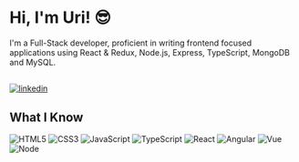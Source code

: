 # Hi, I'm Uri! 😎


I'm a Full-Stack developer, proficient in writing frontend focused applications using React & Redux, Node.js, Express, TypeScript, MongoDB and MySQL.

## 
[![linkedin](https://img.shields.io/badge/linkedin-0A66C2?style=for-the-badge&logo=linkedin&logoColor=white)](https://www.linkedin.com/in/uri-gruda-70b36b22b/)
##


## What I Know

![HTML5](https://img.shields.io/badge/-HTML5-DF4931?style=flat-square&logo=HTML5&logoColor=white)
![CSS3](https://img.shields.io/badge/-CSS3-3D96F1?style=flat-square&logo=CSS3&logoColor=white)
![JavaScript](https://img.shields.io/badge/-JavaScript-yellow?style=flat-square&logo=JavaScript&logoColor=white)
![TypeScript](https://img.shields.io/badge/-TypeScript-blue?style=flat-square&logo=TypeScript&logoColor=white)
![React](https://img.shields.io/badge/-React-45b8d8?style=flat-square&logo=react&logoColor=white)
![Angular](https://img.shields.io/badge/-Angular-red?style=flat-square&logo=Angular&logoColor=white)
![Vue](https://img.shields.io/badge/-Vue-46B380?style=flat-square&logo=vue.js&logoColor=white)
![Node](https://img.shields.io/badge/-Node-0B6F09?style=flat-square&logo=node.js&logoColor=white)

